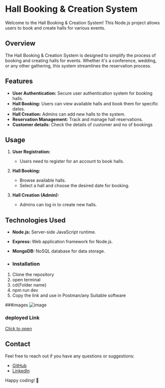 # Hall Booking & Creation System

Welcome to the Hall Booking & Creation System! This Node.js project allows users to book and create halls for various events.

## Overview

The Hall Booking & Creation System is designed to simplify the process of booking and creating halls for events. Whether it's a conference, wedding, or any other gathering, this system streamlines the reservation process.

## Features

- **User Authentication:** Secure user authentication system for booking halls.
- **Hall Booking:** Users can view available halls and book them for specific dates.
- **Hall Creation:** Admins can add new halls to the system.
- **Reservation Management:** Track and manage hall reservations.
- **Customer details:** Check the details of customer and no of bookings



## Usage

1. **User Registration:**

    - Users need to register for an account to book halls.

2. **Hall Booking:**

    - Browse available halls.
    - Select a hall and choose the desired date for booking.

3. **Hall Creation (Admin):**

    - Admins can log in to create new halls.

## Technologies Used

- **Node.js:** Server-side JavaScript runtime.
- **Express:** Web application framework for Node.js.
- **MongoDB:** NoSQL database for data storage.

- ### Installation

1. Clone the repository
2. open terminal
3. cd{Folder name}
4. npm run dev
5. Copy the link and use in Postman/any Suitable software


###images
![image](https://github.com/Suryaprakash-G26/hall-booking/assets/141228691/4a56cbac-90b8-49db-a353-ad7956f38302)


### deployed Link 
[Click to open](https://hallbooking-kich.onrender.com/)

## Contact

Feel free to reach out if you have any questions or suggestions:

- [GitHub](https://github.com/Suryaprakash-G26)
- [LinkedIn](https://www.linkedin.com/in/surya-prakash-6b2914191/)

Happy coding! 🚀

